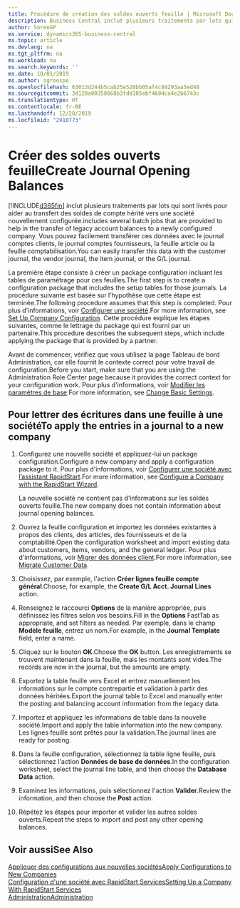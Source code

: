 ```yaml
---
title: Procédure de création des soldes ouverts feuille | Microsoft Docs
description: Business Central inclut plusieurs traitements par lots qui sont livrés pour aider au transfert des soldes de compte hérité vers une société nouvellement configurée. Vous pouvez facilement transférer ces données avec des validations de feuille.
author: SorenGP
ms.service: dynamics365-business-central
ms.topic: article
ms.devlang: na
ms.tgt_pltfrm: na
ms.workload: na
ms.search.keywords: ''
ms.date: 10/01/2019
ms.author: sgroespe
ms.openlocfilehash: 63013d244b5cab25e520bb05af4c84293aa5ed48
ms.sourcegitcommit: 3d128a00358668b3fdd105ebf4604ca4e2b6743c
ms.translationtype: HT
ms.contentlocale: fr-BE
ms.lasthandoff: 12/20/2019
ms.locfileid: "2910773"
---
```

# <a name="create-journal-opening-balances"></a><span data-ttu-id="66037-104">Créer des soldes ouverts feuille</span><span class="sxs-lookup"><span data-stu-id="66037-104">Create Journal Opening Balances</span></span>
[!INCLUDE[d365fin](includes/d365fin_md.md)] <span data-ttu-id="66037-105">inclut plusieurs traitements par lots qui sont livrés pour aider au transfert des soldes de compte hérité vers une société nouvellement configurée.</span><span class="sxs-lookup"><span data-stu-id="66037-105">includes several batch jobs that are provided to help in the transfer of legacy account balances to a newly configured company.</span></span> <span data-ttu-id="66037-106">Vous pouvez facilement transférer ces données avec le journal comptes clients, le journal comptes fournisseurs, la feuille article ou la feuille comptabilisation.</span><span class="sxs-lookup"><span data-stu-id="66037-106">You can easily transfer this data with the customer journal, the vendor journal, the item journal, or the G/L journal.</span></span>

<span data-ttu-id="66037-107">La première étape consiste à créer un package configuration incluant les tables de paramétrage pour ces feuilles.</span><span class="sxs-lookup"><span data-stu-id="66037-107">The first step is to create a configuration package that includes the setup tables for those journals.</span></span> <span data-ttu-id="66037-108">La procédure suivante est basée sur l’hypothèse que cette étape est terminée.</span><span class="sxs-lookup"><span data-stu-id="66037-108">The following procedure assumes that this step is completed.</span></span> <span data-ttu-id="66037-109">Pour plus d'informations, voir [Configurer une société](admin-set-up-company-configuration.md).</span><span class="sxs-lookup"><span data-stu-id="66037-109">For more information, see [Set Up Company Configuration](admin-set-up-company-configuration.md).</span></span> <span data-ttu-id="66037-110">Cette procédure explique les étapes suivantes, comme le lettrage du package qui est fourni par un partenaire.</span><span class="sxs-lookup"><span data-stu-id="66037-110">This procedure describes the subsequent steps, which include applying the package that is provided by a partner.</span></span>  

<span data-ttu-id="66037-111">Avant de commencer, vérifiez que vous utilisez la page Tableau de bord Administration, car elle fournit le contexte correct pour votre travail de configuration.</span><span class="sxs-lookup"><span data-stu-id="66037-111">Before you start, make sure that you are using the Administration Role Center page because it provides the correct context for your configuration work.</span></span> <span data-ttu-id="66037-112">Pour plus d'informations, voir [Modifier les paramètres de base](ui-change-basic-settings.md).</span><span class="sxs-lookup"><span data-stu-id="66037-112">For more information, see [Change Basic Settings](ui-change-basic-settings.md).</span></span>

## <a name="to-apply-the-entries-in-a-journal-to-a-new-company"></a><span data-ttu-id="66037-113">Pour lettrer des écritures dans une feuille à une société</span><span class="sxs-lookup"><span data-stu-id="66037-113">To apply the entries in a journal to a new company</span></span>  
1. <span data-ttu-id="66037-114">Configurez une nouvelle société et appliquez-lui un package configuration.</span><span class="sxs-lookup"><span data-stu-id="66037-114">Configure a new company and apply a configuration package to it.</span></span> <span data-ttu-id="66037-115">Pour plus d'informations, voir [Configurer une société avec l’assistant RapidStart](admin-how-to-configure-a-company-with-the-rapidstart-wizard.md).</span><span class="sxs-lookup"><span data-stu-id="66037-115">For more information, see [Configure a Company with the RapidStart Wizard](admin-how-to-configure-a-company-with-the-rapidstart-wizard.md).</span></span>  

    <span data-ttu-id="66037-116">La nouvelle société ne contient pas d’informations sur les soldes ouverts feuille.</span><span class="sxs-lookup"><span data-stu-id="66037-116">The new company does not contain information about journal opening balances.</span></span>  

2. <span data-ttu-id="66037-117">Ouvrez la feuille configuration et importez les données existantes à propos des clients, des articles, des fournisseurs et de la comptabilité.</span><span class="sxs-lookup"><span data-stu-id="66037-117">Open the configuration worksheet and import existing data about customers, items, vendors, and the general ledger.</span></span> <span data-ttu-id="66037-118">Pour plus d'informations, voir [Migrer des données client](admin-migrate-customer-data.md).</span><span class="sxs-lookup"><span data-stu-id="66037-118">For more information, see [Migrate Customer Data](admin-migrate-customer-data.md).</span></span>  
3. <span data-ttu-id="66037-119">Choisissez, par exemple, l'action **Créer lignes feuille compte général**.</span><span class="sxs-lookup"><span data-stu-id="66037-119">Choose, for example, the **Create G/L Acct. Journal Lines** action.</span></span>  
4. <span data-ttu-id="66037-120">Renseignez le raccourci **Options** de la manière appropriée, puis définissez les filtres selon vos besoins.</span><span class="sxs-lookup"><span data-stu-id="66037-120">Fill in the **Options** FastTab as appropriate, and set filters as needed.</span></span> <span data-ttu-id="66037-121">Par exemple, dans le champ **Modèle feuille**, entrez un nom.</span><span class="sxs-lookup"><span data-stu-id="66037-121">For example, in the **Journal Template** field, enter a name.</span></span>  
5. <span data-ttu-id="66037-122">Cliquez sur le bouton **OK**.</span><span class="sxs-lookup"><span data-stu-id="66037-122">Choose the **OK** button.</span></span> <span data-ttu-id="66037-123">Les enregistrements se trouvent maintenant dans la feuille, mais les montants sont vides.</span><span class="sxs-lookup"><span data-stu-id="66037-123">The records are now in the journal, but the amounts are empty.</span></span>  
6. <span data-ttu-id="66037-124">Exportez la table feuille vers Excel et entrez manuellement les informations sur le compte contrepartie et validation à partir des données héritées.</span><span class="sxs-lookup"><span data-stu-id="66037-124">Export the journal table to Excel and manually enter the posting and balancing account information from the legacy data.</span></span>
7. <span data-ttu-id="66037-125">Importez et appliquez les informations de table dans la nouvelle société.</span><span class="sxs-lookup"><span data-stu-id="66037-125">Import and apply the table information into the new company.</span></span> <span data-ttu-id="66037-126">Les lignes feuille sont prêtes pour la validation.</span><span class="sxs-lookup"><span data-stu-id="66037-126">The journal lines are ready for posting.</span></span>  
8. <span data-ttu-id="66037-127">Dans la feuille configuration, sélectionnez la table ligne feuille, puis sélectionnez l'action **Données de base de données**.</span><span class="sxs-lookup"><span data-stu-id="66037-127">In the configuration worksheet, select the journal line table, and then choose the **Database Data** action.</span></span>  
9. <span data-ttu-id="66037-128">Examinez les informations, puis sélectionnez l'action **Valider**.</span><span class="sxs-lookup"><span data-stu-id="66037-128">Review the information, and then choose the **Post** action.</span></span>  
10. <span data-ttu-id="66037-129">Répétez les étapes pour importer et valider les autres soldes ouverts.</span><span class="sxs-lookup"><span data-stu-id="66037-129">Repeat the steps to import and post any other opening balances.</span></span>  

## <a name="see-also"></a><span data-ttu-id="66037-130">Voir aussi</span><span class="sxs-lookup"><span data-stu-id="66037-130">See Also</span></span>  
[<span data-ttu-id="66037-131">Appliquer des configurations aux nouvelles sociétés</span><span class="sxs-lookup"><span data-stu-id="66037-131">Apply Configurations to New Companies</span></span>](admin-apply-configuration-to-new-companies.md)  
[<span data-ttu-id="66037-132">Configuration d'une société avec RapidStart Services</span><span class="sxs-lookup"><span data-stu-id="66037-132">Setting Up a Company With RapidStart Services</span></span>](admin-set-up-a-company-with-rapidstart.md)  
[<span data-ttu-id="66037-133">Administration</span><span class="sxs-lookup"><span data-stu-id="66037-133">Administration</span></span>](admin-setup-and-administration.md)
